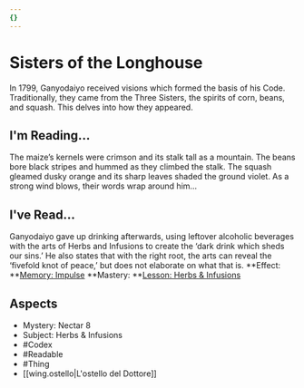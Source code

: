 ```yaml
---
{}
---
```

# Sisters of the Longhouse
In 1799, Ganyodaiyo received visions which formed the basis of his Code. Traditionally, they came from the Three Sisters, the spirits of corn, beans, and squash. This delves into how they appeared.
## I'm Reading...
The maize’s kernels were crimson and its stalk tall as a mountain. The beans bore black stripes and hummed as they climbed the stalk. The squash gleamed dusky orange and its sharp leaves shaded the ground violet. As a strong wind blows, their words wrap around him…
## I've Read...
Ganyodaiyo gave up drinking afterwards, using leftover alcoholic beverages with the arts of Herbs and Infusions to create the ‘dark drink which sheds our sins.’ He also states that with the right root, the arts can reveal the ‘fivefold knot of peace,’ but does not elaborate on what that is.
**Effect: **[Memory: Impulse](https://uadaf.theevilroot.xyz/rowenarium/element/mem.impulse)
**Mastery: **[Lesson: Herbs & Infusions](https://uadaf.theevilroot.xyz/rowenarium/element/x.herbs.infusions)
## Aspects
- Mystery: Nectar 8
- Subject: Herbs & Infusions
- #Codex
- #Readable
- #Thing
- [[wing.ostello|L'ostello del Dottore]]